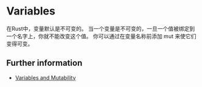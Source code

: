# Variables

在Rust中，变量默认是不可变的。
当一个变量是不可变的，一旦一个值被绑定到一个名字上，你就不能改变这个值。
你可以通过在变量名称前添加 mut 来使它们变得可变。

## Further information

- [Variables and Mutability](https://doc.rust-lang.org/book/ch03-01-variables-and-mutability.html)
